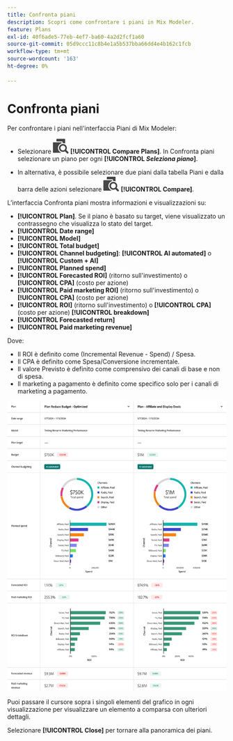```yaml
---
title: Confronta piani
description: Scopri come confrontare i piani in Mix Modeler.
feature: Plans
exl-id: 40f6ade5-77eb-4ef7-ba60-4a2d2fcf1a60
source-git-commit: 05d9ccc11c8b4e1a5b537bba66dd4e4b162c1fcb
workflow-type: tm+mt
source-wordcount: '163'
ht-degree: 0%

---
```


# Confronta piani

Per confrontare i piani nell&#39;interfaccia Piani di Mix Modeler:

* Selezionare ![Confronta](/help/assets/icons/Compare.svg) **[!UICONTROL Compare Plans]**. In Confronta piani selezionare un piano per ogni **[!UICONTROL _Seleziona piano_]**.

* In alternativa, è possibile selezionare due piani dalla tabella Piani e dalla barra delle azioni selezionare ![Confronta](/help/assets/icons/Compare.svg) **[!UICONTROL Compare]**.

L’interfaccia Confronta piani mostra informazioni e visualizzazioni su:

* **[!UICONTROL Plan]**. Se il piano è basato su target, viene visualizzato un contrassegno che visualizza lo stato del target.
* **[!UICONTROL Date range]**
* **[!UICONTROL Model]**
* **[!UICONTROL Total budget]**
* **[!UICONTROL Channel budgeting]**: **[!UICONTROL AI automated]** o **[!UICONTROL Custom + AI]**
* **[!UICONTROL Planned spend]**
* **[!UICONTROL Forecasted ROI]** (ritorno sull&#39;investimento) o **[!UICONTROL CPA]** (costo per azione)
* **[!UICONTROL Paid marketing ROI]** (ritorno sull&#39;investimento) o **[!UICONTROL CPA]** (costo per azione)
* **[!UICONTROL ROI]** (ritorno sull&#39;investimento) o **[!UICONTROL CPA]** (costo per azione) **[!UICONTROL breakdown]**
* **[!UICONTROL Forecasted return]**
* **[!UICONTROL Paid marketing revenue]**

Dove:

* Il ROI è definito come (Incremental Revenue - Spend) / Spesa.
* Il CPA è definito come Spesa/Conversione incrementale.
* Il valore Previsto è definito come comprensivo dei canali di base e non di spesa.
* Il marketing a pagamento è definito come specifico solo per i canali di marketing a pagamento.


![Confronta piani](/help/assets/compare-plans.png)

Puoi passare il cursore sopra i singoli elementi del grafico in ogni visualizzazione per visualizzare un elemento a comparsa con ulteriori dettagli.

Selezionare **[!UICONTROL Close]** per tornare alla panoramica dei piani.
